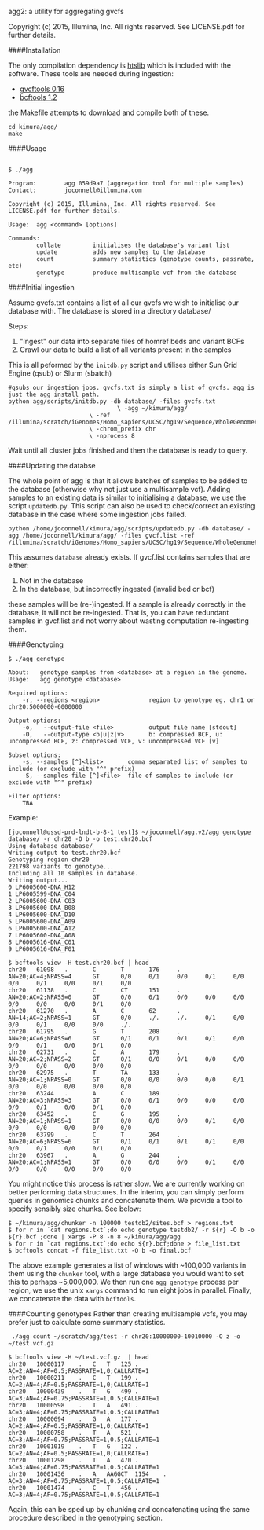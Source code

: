 agg2: a utility for aggregating gvcfs

Copyright (c) 2015, Illumina, Inc. All rights reserved. See LICENSE.pdf for further details.

####Installation

The only compilation dependency is [htslib](http://www.htslib.org/) which is included with the software.  These tools are needed during ingestion:

* [gvcftools 0.16](https://sites.google.com/site/gvcftools/)
* [bcftools 1.2](http://samtools.github.io/bcftools/bcftools.html)

the Makefile attempts to download and compile both of these.

```
cd kimura/agg/
make
```

####Usage

```

$ ./agg

Program:        agg 059d9a7 (aggregation tool for multiple samples)
Contact:        joconnell@illumina.com

Copyright (c) 2015, Illumina, Inc. All rights reserved. See LICENSE.pdf for further details.

Usage:  agg <command> [options]

Commands:
        collate         initialises the database's variant list
        update          adds new samples to the database
        count           summary statistics (genotype counts, passrate, etc)
        genotype        produce multisample vcf from the database
```

####Initial ingestion

Assume gvcfs.txt contains a list of all our gvcfs we wish to initialise our database with.  The database is stored in a directory database/

Steps:

1. "Ingest" our data into separate files of homref beds and variant BCFs
2. Crawl our data to build a list of all variants present in the samples

This is all peformed by the `initdb.py` script and utilises either Sun Grid Engine (qsub) or Slurm (sbatch)

```
#qsubs our ingestion jobs. gvcfs.txt is simply a list of gvcfs. agg is just the agg install path.
python agg/scripts/initdb.py -db database/ -files gvcfs.txt 
       			     	       \ -agg ~/kimura/agg/
				       \ -ref /illumina/scratch/iGenomes/Homo_sapiens/UCSC/hg19/Sequence/WholeGenomeFasta/genome.fa
				       \ -chrom_prefix chr
				       \ -nprocess 8
```

Wait until all cluster jobs finished and then the database is ready to query.

####Updating the databse

The whole point of agg is that it allows batches of samples to be added to the database (otherwise why not just use a multisample vcf). Adding samples to an existing data is similar to initialising a database, we use the script `updatedb.py`.  This script can also be used to check/correct an existing database in the case where some ingestion jobs failed.
```
python /home/joconnell/kimura/agg/scripts/updatedb.py -db database/ -agg /home/joconnell/kimura/agg/ -files gvcf.list -ref /illumina/scratch/iGenomes/Homo_sapiens/UCSC/hg19/Sequence/WholeGenomeFasta/genome.fa
```
This assumes `database` already exists.  If gvcf.list contains samples that are either:
1. Not in the database
2. In the database, but incorrectly ingested (invalid bed or bcf)

these samples will be (re-)ingested.  If a sample is already correctly in the database, it will not be re-ingested.  That is, you can have redundant samples in gvcf.list and not worry about wasting computation re-ingesting them.

####Genotyping

```
$ ./agg genotype

About:   genotype samples from <database> at a region in the genome.
Usage:   agg genotype <database>

Required options:
    -r, --regions <region>              region to genotype eg. chr1 or chr20:5000000-6000000

Output options:
    -o,   --output-file <file>          output file name [stdout]
    -O,   --output-type <b|u|z|v>       b: compressed BCF, u: uncompressed BCF, z: compressed VCF, v: uncompressed VCF [v]

Subset options:
    -s, --samples [^]<list>       comma separated list of samples to include (or exclude with "^" prefix)
    -S, --samples-file [^]<file>  file of samples to include (or exclude with "^" prefix)

Filter options:
    TBA
```

Example:

```
[joconnell@ussd-prd-lndt-b-8-1 test]$ ~/joconnell/agg.v2/agg genotype database/ -r chr20 -O b -o test.chr20.bcf
Using database database/
Writing output to test.chr20.bcf
Genotyping region chr20
221798 variants to genotype...
Including all 10 samples in database.
Writing output...
0 LP6005600-DNA_H12
1 LP6005599-DNA_C04
2 LP6005600-DNA_C03
3 LP6005600-DNA_B08
4 LP6005600-DNA_D10
5 LP6005600-DNA_A09
6 LP6005600-DNA_A12
7 LP6005600-DNA_A08
8 LP6005616-DNA_C01
9 LP6005616-DNA_F01

$ bcftools view -H test.chr20.bcf | head
chr20   61098   .       C       T       176     .       AN=20;AC=4;NPASS=4      GT      0/0     0/1     0/0     0/1     0/0     0/0     0/1     0/0     0/1     0/0
chr20   61138   .       C       CT      151     .       AN=20;AC=2;NPASS=0      GT      0/0     0/1     0/0     0/0     0/0     0/0     0/0     0/0     0/1     0/0
chr20   61270   .       A       C       62      .       AN=14;AC=2;NPASS=1      GT      0/0     ./.     ./.     0/1     0/0     0/0     0/1     0/0     0/0     ./.
chr20   61795   .       G       T       208     .       AN=20;AC=6;NPASS=6      GT      0/1     0/1     0/1     0/1     0/0     0/0     0/1     0/0     0/1     0/0
chr20   62731   .       C       A       179     .       AN=20;AC=2;NPASS=2      GT      0/1     0/0     0/1     0/0     0/0     0/0     0/0     0/0     0/0     0/0
chr20   62975   .       T       TA      133     .       AN=20;AC=1;NPASS=0      GT      0/0     0/0     0/0     0/0     0/1     0/0     0/0     0/0     0/0     0/0
chr20   63244   .       A       C       189     .       AN=20;AC=3;NPASS=3      GT      0/0     0/1     0/0     0/0     0/0     0/0     0/1     0/0     0/1     0/0
chr20   63452   .       C       G       195     .       AN=20;AC=1;NPASS=1      GT      0/0     0/0     0/0     0/1     0/0     0/0     0/0     0/0     0/0     0/0
chr20   63799   .       C       T       264     .       AN=20;AC=6;NPASS=6      GT      0/1     0/1     0/1     0/1     0/0     0/0     0/1     0/0     0/1     0/0
chr20   63967   .       A       G       244     .       AN=20;AC=1;NPASS=1      GT      0/0     0/0     0/0     0/1     0/0     0/0     0/0     0/0     0/0     0/0
```

You might notice this process is rather slow.  We are currently working on better performing data structures.  In the interim, you can simply perform queries in genomics chunks and concatenate them. We provide a tool to specify sensibly size chunks.  See below:

```
$ ~/kimura/agg/chunker -n 100000 testdb2/sites.bcf > regions.txt
$ for r in `cat regions.txt`;do echo genotype testdb2/ -r ${r} -O b -o ${r}.bcf ;done | xargs -P 8 -n 8 ~/kimura/agg/agg
$ for r in `cat regions.txt`;do echo ${r}.bcf;done > file_list.txt
$ bcftools concat -f file_list.txt -O b -o final.bcf
```
The above example generates a list of windows with ~100,000 variants in them using the `chunker` tool, with a large database you would want to set this to perhaps ~5,000,000.  We then run one `agg genotype` process per region, we use the unix `xargs` command to run eight jobs in parallel. Finally, we concatenate the data with `bcftools`.

####Counting genotypes
Rather than creating multisample vcfs, you may prefer just to calculate some summary statistics. 

```
 ./agg count ~/scratch/agg/test -r chr20:10000000-10010000 -O z -o ~/test.vcf.gz

$ bcftools view -H ~/test.vcf.gz  | head
chr20	10000117	.	C	T	125	.	AC=2;AN=4;AF=0.5;PASSRATE=1,0;CALLRATE=1
chr20	10000211	.	C	T	199	.	AC=2;AN=4;AF=0.5;PASSRATE=1,0;CALLRATE=1
chr20	10000439	.	T	G	499	.	AC=3;AN=4;AF=0.75;PASSRATE=1,0.5;CALLRATE=1
chr20	10000598	.	T	A	491	.	AC=3;AN=4;AF=0.75;PASSRATE=1,0.5;CALLRATE=1
chr20	10000694	.	G	A	177	.	AC=2;AN=4;AF=0.5;PASSRATE=1,0;CALLRATE=1
chr20	10000758	.	T	A	521	.	AC=3;AN=4;AF=0.75;PASSRATE=1,0.5;CALLRATE=1
chr20	10001019	.	T	G	122	.	AC=2;AN=4;AF=0.5;PASSRATE=1,0;CALLRATE=1
chr20	10001298	.	T	A	470	.	AC=3;AN=4;AF=0.75;PASSRATE=1,0.5;CALLRATE=1
chr20	10001436	.	A	AAGGCT	1154	.	AC=3;AN=4;AF=0.75;PASSRATE=1,0.5;CALLRATE=1
chr20	10001474	.	C	T	456	.	AC=3;AN=4;AF=0.75;PASSRATE=1,0.5;CALLRATE=1

```
Again, this can be sped up by chunking and concatenating using the same procedure described in the genotyping section.
